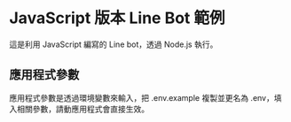 # JavaScript 版本 Line Bot 範例
這是利用 JavaScript 編寫的 Line bot，透過 Node.js 執行。

## 應用程式參數
應用程式參數是透過環境變數來輸入，把 .env.example 複製並更名為 .env，填入相關參數，請動應用程式會直接生效。
